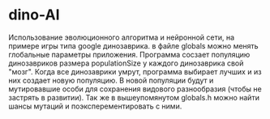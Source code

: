 # dino-AI
 
Использование эволюционного алгоритма и нейронной сети, на примере игры типа google динозаврика. в файле globals можно менять глобальные параметры приложения. Программа сосзает популяцию динозавриков размера populationSize у каждого динозаврика свой "мозг". Когда все динозаврики умрут, программа выбирает лучших и из них создает новую популяцию. В новой популяции будут и мутировавшие особи для сохранения видового разнообразия (чтобы не застрять в развитии). Так же в вышеупомянутом globals.h можно найти шансы мутаций и поэксперементировать с ними.
